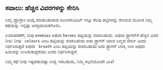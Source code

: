 ## ಸವಾಲು: ಹೆಚ್ಚಿನ ವಿವರಗಳನ್ನು ಸೇರಿಸಿ

ನಿಮ್ಮ ಪ್ರೋಗ್ರಾಂ ಆಯ್ಕೆ ಮಾಡಬಹುದಾದ ಐಟಂಗಳೊಂದಿಗೆ ಇನ್ನೂ ಕೆಲವು ಪಟ್ಟಿಗಳನ್ನು ಸೇರಿಸುವ ಮೂಲಕ ನಿಮ್ಮ ಕಥೆಯನ್ನು ಇನ್ನಷ್ಟು ಆಸಕ್ತಿದಾಯಕಗೊಳಿಸಿ.

ಉದಾಹರಣೆಗೆ, ನೀವು ` enemies ` ಅಥವಾ ` heroes ` ಪಟ್ಟಿಯನ್ನು ರಚಿಸಬಹುದು. ಅಥವಾ ಡ್ರ್ಯಾಗನ್‌ಗೆ ಹೆಚ್ಚಿನ ವಿವರ ನೀಡಿ: ನೀವು ` colours` ಎಂಬ ಪಟ್ಟಿಯನ್ನು ರಚಿಸಬಹುದು ಅದು ಡ್ರ್ಯಾಗನ್‌ ಯಾವ ಬಣ್ಣದ ಚರ್ಮ ಎಂದು ನಿರ್ಧರಿಸುತ್ತದೆ ಅಥವಾ ` breath` ಎಂಬ ಪಟ್ಟಿಯನ್ನು ರಚಿಸಬಹುದು ಅದು ಡ್ರ್ಯಾಗನ್ ಬೆಂಕಿ, ಉಗಿ ಅಥವಾ ಹಿಮವನ್ನು ಉಸಿರಾಡುತ್ತದೆಯೇ ಎಂದು ನಿರ್ಧರಿಸುತ್ತದೆ.

ನಿಮ್ಮ ಕಥೆ ನೀವು ಇಷ್ಟಪಡುವಷ್ಟು ಉದ್ದ ಇರಬಹುದು, ನಿಮ್ಮ ಕಲ್ಪನೆಯೊಂದೇ ಮಿತಿ!